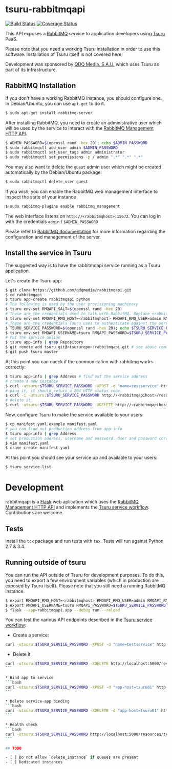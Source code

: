 # tsuru-rabbitmqapi

[![Build Status](https://travis-ci.org/tsuru/rabbitmqapi.svg?branch=master)](https://travis-ci.org/tsuru/rabbitmqapi)
[![Coverage Status](https://coveralls.io/repos/tsuru/rabbitmqapi/badge.svg?branch=master)](https://coveralls.io/r/tsuru/rabbitmqapi?branch=master)

This API exposes a [RabbitMQ](https://www.rabbitmq.com) service to application developers using [Tsuru](https://tsuru.io) PaaS.

Please note that you need a working Tsuru installation in order to use this software. Installation of Tsuru itself is not covered here.

Development was sponsored by [QDQ Media, S.A.U.](https://qdqmedia.com) which uses Tsuru as part of its infrastructure.

## RabbitMQ Installation

If you don't have a working RabbitMQ instance, you should configure one. In Debian/Ubuntu, you can use `apt-get` to do it.

```bash
$ sudo apt-get install rabbitmq-server
```

After installing RabbitMQ, you need to create an administrative user which will be used by the service to interact
with the [RabbitMQ Management HTTP API](https://cdn.rawgit.com/rabbitmq/rabbitmq-management/master/priv/www/api/index.html).

```bash
$ ADMIN_PASSWORD=$(openssl rand -hex 20); echo $ADMIN_PASSWORD
$ sudo rabbitmqctl add_user admin $ADMIN_PASSWORD
$ sudo rabbitmqctl set_user_tags admin administrator
$ sudo rabbitmqctl set_permissions -p / admin ".*" ".*" ".*"
```

You may also want to delete the `guest` admin user which might be created automatically by the Debian/Ubuntu package:
  
```bash
$ sudo rabbitmqctl delete_user guest
```

If you wish, you can enable the RabbitMQ web management interface to inspect the state of your instance
 
```bash
$ sudo rabbitmq-plugins enable rabbitmq_management
```

The web interface listens on `http://<rabbitmqhost>:15672`. You can log in with the credentials `admin` / `$ADMIN_PASSWORD` 

Please refer to [RabbitMQ documentation](https://www.rabbitmq.com/admin-guide.html) for more information
regarding the configuration and management of the server.

## Install the service in Tsuru

The suggested way is to have the rabbitmqapi service running as a Tsuru application.

Let's create the Tsuru app:

```bash
$ git clone https://github.com/qdqmedia/rabbitmqapi.git
$ cd rabbitmqapi
$ tsuru app-create rabbitmqapi python
# The following is used by the user provisioning machinery
$ tsuru env-set RMQAPI_SALT=$(openssl rand -hex 20)  
# These are the credentials used to talk with RabbitMQ. Replace <rabbitmqhost> with the host of your RabbitMQ instance
$ tsuru env-set RMQAPI_RMQ_HOST=<rabbitmqhost> RMQAPI_RMQ_USER=admin RMQAPI_RMQ_PASSWORD=$ADMIN_PASSWORD
# These are the credentials Tsuru uses to authenticate against the service
$ TSURU_SERVICE_PASSWORD=$(openssl rand -hex 20); echo $TSURU_SERVICE_PASSWORD
$ tsuru env-set RMQAPI_USERNAME=tsuru RMQAPI_PASSWORD=$TSURU_SERVICE_PASSWORD
# Put the service online
$ tsuru app-info | grep Repository
$ git remote add tsuru git@<tsururepo>:rabbitmqapi.git # see above command for the URL
$ git push tsuru master
```

At this point you can check if the communication with rabbitmq works correctly:

```bash
$ tsuru app-info | grep Address # find out the service address
# create a new instance
$ curl -utsuru:$TSURU_SERVICE_PASSWORD -XPOST -d "name=testservice" http://<rabbitmqapihost>/resources
# ping it, it should return a 204 HTTP status code.
$ curl -i -utsuru:$TSURU_SERVICE_PASSWORD http://<rabbitmqapihost>/resources/testservice/status
# delete it
$ curl -utsuru:$TSURU_SERVICE_PASSWORD -XDELETE http://<rabbitmqapihost>/resources/testservice
```

Now, configure Tsuru to make the service available to your users:

```bash
$ cp manifest.yaml.example manifest.yaml
# you can find out production address from app-info
$ tsuru app-info | grep Address
# set production address, username and password. User and password correspond to $TSURU_SERVICE_USER and $TSURU_SERVICE_PASSWORD
$ vim manifest.yaml
$ crane create manifest.yaml
```

At this point you should see your service up and available to your users:

```bash
$ tsuru service-list
```

# Development

rabbitmqapi is a [Flask](http://flask.pocoo.org/) web aplication which uses the
[RabbitMQ Management HTTP API](https://cdn.rawgit.com/rabbitmq/rabbitmq-management/master/priv/www/api/index.html) and 
implements the [Tsuru service workflow](http://docs.tsuru.io/en/latest/services/api.html). Contributions are welcome.

## Tests

Install the `tox` package and run tests with `tox`. Tests will run against Python 2.7 & 3.4.

## Running outside of tsuru

You can run the API outside of Tsuru for development purposes. To do this, you need to export a few environment variables
(which in production are exposed by Tsuru itself). Please note that you still need a running RabbitMQ instance.

```bash
$ export RMQAPI_RMQ_HOST=<rabbitmqhost> RMQAPI_RMQ_USER=admin RMQAPI_RMQ_PASSWORD=$ADMIN_PASSWORD RMQAPI_SALT=$(openssl rand -hex 20)`
$ export RMQAPI_USERNAME=tsuru RMQAPI_PASSWORD=$TSURU_SERVICE_PASSWORD`
$ flask --app=rabbitmqapi.app --debug run --reload  
```
You can test the various API endpoints described in the [Tsuru service workflow](http://docs.tsuru.io/en/latest/services/api.html):

* Create a service:
```bash
curl -utsuru:$TSURU_SERVICE_PASSWORD -XPOST -d "name=testservice" http://localhost:5000/resources
```

* Delete it
````bash
curl -utsuru:$TSURU_SERVICE_PASSWORD -XDELETE http://localhost:5000/resources/testservice
```

* Bind app to service
```bash
curl -utsuru:$TSURU_SERVICE_PASSWORD -XPOST -d "app-host=tsuru01" http://localhost:5000/resources/testservice/bind-app
```

* Delete service-app binding
```bash
curl -utsuru:$TSURU_SERVICE_PASSWORD -XDELETE -d "app-host=tsuru01" http://localhost:5000/resources/testservice/bind-app
```

* Health check
```bash
curl -utsuru:$TSURU_SERVICE_PASSWORD http://localhost:5000/resources/testservice/status
```

## TODO

- [ ] Do not allow `delete_instance` if queues are present
- [ ] Dedicated instances
